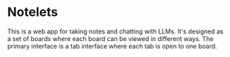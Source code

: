 # Notelets

This is a web app for taking notes and chatting with LLMs. It's designed as a set of boards where each board can be viewed in different ways. The primary interface is a tab interface where each tab is open to one board. 

